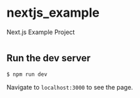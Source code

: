 # nextjs_example
Next.js Example Project
#

## Run the dev server
```
$ npm run dev
```
Navigate to `localhost:3000` to see the page.
